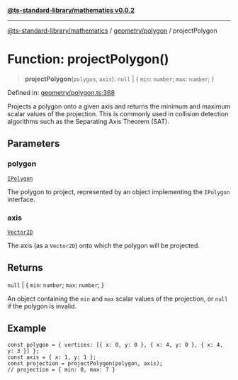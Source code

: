 [**@ts-standard-library/mathematics v0.0.2**](../../../README.md)

***

[@ts-standard-library/mathematics](../../../README.md) / [geometry/polygon](../README.md) / projectPolygon

# Function: projectPolygon()

> **projectPolygon**(`polygon`, `axis`): `null` \| \{ `min`: `number`; `max`: `number`; \}

Defined in: [geometry/polygon.ts:368](https://github.com/gabaudette/ts-stdlib/blob/725aff52e6f28b9942b278b955914b3ace9f325c/packages/mathematics/src/geometry/polygon.ts#L368)

Projects a polygon onto a given axis and returns the minimum and maximum scalar values
of the projection. This is commonly used in collision detection algorithms such as the
Separating Axis Theorem (SAT).

## Parameters

### polygon

[`IPolygon`](../interfaces/IPolygon.md)

The polygon to project, represented by an object implementing the `IPolygon` interface.

### axis

[`Vector2D`](../../../vector/vector/type-aliases/Vector2D.md)

The axis (as a `Vector2D`) onto which the polygon will be projected.

## Returns

`null` \| \{ `min`: `number`; `max`: `number`; \}

An object containing the `min` and `max` scalar values of the projection, or `null` if the polygon is invalid.

## Example

```
const polygon = { vertices: [{ x: 0, y: 0 }, { x: 4, y: 0 }, { x: 4, y: 3 }] };
const axis = { x: 1, y: 1 };
const projection = projectPolygon(polygon, axis);
// projection = { min: 0, max: 7 }
```
